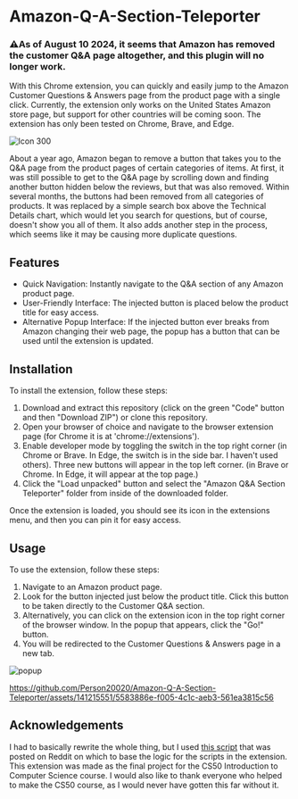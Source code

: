 # Amazon-Q-A-Section-Teleporter  
### ⚠️As of August 10 2024, it seems that Amazon has removed the customer Q&A page altogether, and this plugin will no longer work.

With this Chrome extension, you can quickly and easily jump to the Amazon Customer Questions &amp; Answers page from the product page with a single click. Currently, the extension only works on the United States Amazon store page, but support for other countries will be coming soon. The extension has only been tested on Chrome, Brave, and Edge.
  
![Icon 300](https://github.com/Person20020/Amazon-Q-A-Section-Teleporter/assets/141215551/cdc4dfd6-57dd-4f19-9800-a2862b90a80b)  

About a year ago, Amazon began to remove a button that takes you to the Q&amp;A page from the product pages of certain categories of items. At first, it was still possible to get to the Q&amp;A page by scrolling down and finding another button hidden below the reviews, but that was also removed. Within several months, the buttons had been removed from all categories of products. It was replaced by a simple search box above the Technical Details chart, which would let you search for questions, but of course, doesn't show you all of them. It also adds another step in the process, which seems like it may be causing more duplicate questions.
  
## Features  
* Quick Navigation: Instantly navigate to the Q&amp;A section of any Amazon product page.  
* User-Friendly Interface: The injected button is placed below the product title for easy access.  
* Alternative Popup Interface: If the injected button ever breaks from Amazon changing their web page, the popup has a button that can be used until the extension is updated.  
    
## Installation  
To install the extension, follow these steps:  
1. Download and extract this repository (click on the green "Code" button and then "Download ZIP") or clone this repository.  
2. Open your browser of choice and navigate to the browser extension page (for Chrome it is at 'chrome://extensions').  
3. Enable developer mode by toggling the switch in the top right corner (in Chrome or Brave. In Edge, the switch is in the side bar. I haven't used others). Three new buttons will appear in the top left corner. (in Brave or Chrome. In Edge, it will appear at the top
page.)  
4. Click the "Load unpacked" button and select the "Amazon Q&amp;A Section Teleporter" folder from inside of the downloaded folder.  
  
Once the extension is loaded, you should see its icon in the extensions menu, and then you can pin it for easy access.  
  
## Usage  
To use the extension, follow these steps:  
1. Navigate to an Amazon product page.  
2. Look for the button injected just below the product title. Click this button to be taken directly to the Customer Q&amp;A section.  
3. Alternatively, you can click on the extension icon in the top right corner of the browser window. In the popup that appears, click the "Go!" button.
4. You will be redirected to the Customer Questions & Answers page in a new tab.  
    
![popup](https://github.com/Person20020/Amazon-Q-A-Section-Teleporter/assets/141215551/e0891d8f-0a23-4370-bc93-13c56eef8218)  
  
https://github.com/Person20020/Amazon-Q-A-Section-Teleporter/assets/141215551/5583886e-f005-4c1c-aeb3-561ea3815c56  

## Acknowledgements  
I had to basically rewrite the whole thing, but I used [this script](https://www.reddit.com/r/AmazonVine/comments/14aynxt/comment/jx7pyyb/) that was posted on Reddit on which to base the logic for the scripts in the extension.  
This extension was made as the final project for the CS50 Introduction to Computer Science course. I would also like to thank everyone who helped to make the CS50 course, as I would never have gotten this far without it.
